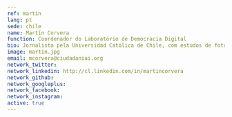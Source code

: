 ```yaml
---
ref: martin
lang: pt
sede: chile
name: Martín Corvera
function: Coordenador do Laboratório de Democracia Digital
bio: Jornalista pela Universidad Católica de Chile, com estudos de fotografía no Espacio Buenos Aires, Argentina. Ganhador  em fotojornalismo do concurso Etecom 2012.
image: martin.jpg
email: mcorvera@ciudadaniai.org
network_twitter:
network_linkedin: http://cl.linkedin.com/in/martincorvera
network_github:
network_googleplus:
network_facebook:
network_instagram:
active: true
---
```

